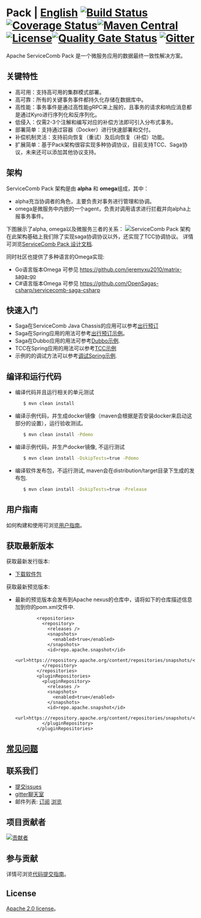 # Pack | [English](README.md) [![Build Status](https://travis-ci.org/apache/servicecomb-pack.svg?branch=master)](https://travis-ci.org/apache/servicecomb-pack?branch=master) [![Coverage Status](https://coveralls.io/repos/github/apache/servicecomb-pack/badge.svg?branch=master)](https://coveralls.io/github/apache/servicecomb-pack?branch=master)[![Maven Central](https://maven-badges.herokuapp.com/maven-central/org.apache.servicecomb.pack/pack/badge.svg)](http://search.maven.org/#search%7Cga%7C1%7Corg.apache.servicecomb.pack) [![License](https://img.shields.io/badge/license-Apache%202-4EB1BA.svg)](https://www.apache.org/licenses/LICENSE-2.0.html)[![Quality Gate Status](https://sonarcloud.io/api/project_badges/measure?project=servicecomb-pack&metric=alert_status)](https://sonarcloud.io/dashboard?id=servicecomb-pack) [![Gitter](https://img.shields.io/badge/ServiceComb-Gitter-ff69b4.svg)](https://gitter.im/ServiceCombUsers/Saga)
Apache ServiceComb Pack 是一个微服务应用的数据最终一致性解决方案。


## 关键特性
* 高可用：支持高可用的集群模式部署。
* 高可靠：所有的关键事务事件都持久化存储在数据库中。
* 高性能：事务事件是通过高性能gRPC来上报的，且事务的请求和响应消息都是通过Kyro进行序列化和反序列化。
* 低侵入：仅需2-3个注解和编写对应的补偿方法即可引入分布式事务。
* 部署简单：支持通过容器（Docker）进行快速部署和交付。
* 补偿机制灵活：支持前向恢复（重试）及后向恢复（补偿）功能。
* 扩展简单：基于Pack架构很容实现多种协调协议，目前支持TCC、Saga协议，未来还可以添加其他协议支持。


## 架构
ServiceComb Pack 架构是由 **alpha** 和 **omega**组成，其中：
* alpha充当协调者的角色，主要负责对事务进行管理和协调。
* omega是微服务中内嵌的一个agent，负责对调用请求进行拦截并向alpha上报事务事件。

下图展示了alpha, omega以及微服务三者的关系：
![ServiceComb Pack 架构](docs/static_files/pack.png)
在此架构基础上我们除了实现saga协调协议以外，还实现了TCC协调协议。
详情可浏览[ServiceComb Pack 设计文档](docs/design_zh.md).

同时社区也提供了多种语言的Omega实现:
* Go语言版本Omega 可参见 https://github.com/jeremyxu2010/matrix-saga-go
* C#语言版本Omega 可参见 https://github.com/OpenSagas-csharp/servicecomb-saga-csharp


## 快速入门
* Saga在ServiceComb Java Chassis的应用可以参考[出行预订](demo/saga-servicecomb-demo/README.md)
* Saga在Spring应用的用法可参考[出行预订示例](demo/saga-spring-demo/README.md)。
* Saga在Dubbo应用的用法可参考[Dubbo示例](demo/saga-dubbo-demo/README.md).
* TCC在Spring应用的用法可以参考[TCC示例](demo/tcc-spring-demo/README.md)
* 示例的的调试方法可以参考[调试Spring示例](demo/saga-spring-demo#debugging).


## 编译和运行代码

* 编译代码并且运行相关的单元测试
   ```bash
      $ mvn clean install
   ```
* 编译示例代码，并生成docker镜像（maven会根据是否安装docker来启动这部分的设置），运行验收测试。
   ```bash
      $ mvn clean install -Pdemo
   ```
* 编译示例代码，并生产docker镜像, 不运行测试
   ```bash
      $ mvn clean install -DskipTests=true -Pdemo
   ```
* 编译软件发布包，不运行测试, maven会在distribution/target目录下生成的发布包. 
  ```bash
     $ mvn clean install -DskipTests=true -Prelease
  ```  
          

## 用户指南
如何构建和使用可浏览[用户指南](docs/user_guide_zh.md)。


## 获取最新版本

获取最新发行版本:

* [下载软件包](http://servicecomb.apache.org/release/pack-downloads/)

获取最新预览版本:

*  最新的预览版本会发布到Apache nexus的仓库中，请将如下的仓库描述信息加到你的pom.xml文件中.
   ```
           <repositories>
             <repository>
               <releases />
               <snapshots>
                 <enabled>true</enabled>
               </snapshots>
               <id>repo.apache.snapshot</id>
               <url>https://repository.apache.org/content/repositories/snapshots/</url>
             </repository>
           </repositories>
           <pluginRepositories>
             <pluginRepository>
               <releases />
               <snapshots>
                 <enabled>true</enabled>
               </snapshots>
               <id>repo.apache.snapshot</id>
               <url>https://repository.apache.org/content/repositories/snapshots/</url>
             </pluginRepository>
           </pluginRepositories>

   ```    


## [常见问题](FAQ_ZH.md)


## 联系我们
* [提交issues](https://issues.apache.org/jira/browse/SCB)
* [gitter聊天室](https://gitter.im/ServiceCombUsers/Saga)
* 邮件列表: [订阅](mailto:dev-subscribe@servicecomb.apache.org) [浏览](https://lists.apache.org/list.html?dev@servicecomb.apache.org)

## 项目贡献者
[![贡献者](https://badges.implements.io/api/contributors?org=apache&repo=servicecomb-pack&width=1280&size=48&padding=6&type=jpeg)](https://github.com/apache/servicecomb-pack/graphs/contributors)

## 参与贡献
详情可浏览[代码提交指南](http://servicecomb.apache.org/cn/developers/submit-codes/)。

## License
[Apache 2.0 license](https://github.com/apache/servicecomb-pack/blob/master/LICENSE)。
